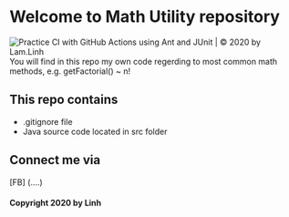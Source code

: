 
# Welcome to Math Utility repository
![Practice CI with GitHub Actions using Ant and JUnit | © 2020 by Lam.Linh](https://github.com/linh-newbie/math-util/workflows/Practice%20CI%20with%20GitHub%20Actions%20using%20Ant%20and%20JUnit%20%7C%20%C2%A9%202020%20by%20Lam.Linh/badge.svg)
You will find in this repo my own code 
regerding to most common math methods, e.g.
getFactorial() ~ n!

## This repo contains
* .gitignore file
* Java source code located in src folder

## Connect me via
[FB] (....)

#### Copyright 2020 by Linh 
